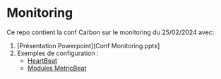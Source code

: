 # Monitoring

Ce repo contient la conf Carbon sur le monitoring du 25/02/2024 avec:

1. [Présentation Powerpoint](Conf Monitoring.pptx]
2. Exemples de configuration :
   - [HeartBeat](src/monitors.d/example-app.http.yml)
   - [Modules MetricBeat](src/modules.d)
